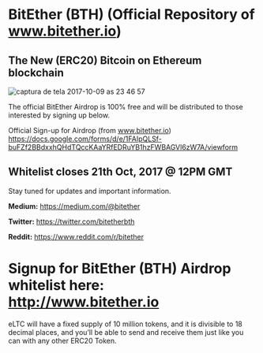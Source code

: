 # BitEther (BTH) (Official Repository of www.bitether.io)

## The New (ERC20) Bitcoin on Ethereum blockchain

![captura de tela 2017-10-09 as 23 46 57](https://user-images.githubusercontent.com/32660281/31367310-ccb9b338-ad4c-11e7-848f-ad87602608f6.png)

The official BitEther Airdrop is 100% free and will be distributed to those interested by signing up below.

Official Sign-up for Airdrop (from www.bitether.io) https://docs.google.com/forms/d/e/1FAIpQLSf-buFZf2BBdxxhQHdTQccKAaYRfEDRuYB1hzFWBAGVl6zW7A/viewform

## Whitelist closes 21th Oct, 2017 @ 12PM GMT

Stay tuned for updates and important information.

**Medium:** https://medium.com/@bitether

**Twitter:** https://twitter.com/bitetherbth

**Reddit:** https://www.reddit.com/r/bitether

# Signup for BitEther (BTH) Airdrop whitelist here: http://www.bitether.io

eLTC will have a fixed supply of 10 million tokens, and it is divisible to 18 decimal places, and you’ll be able to send and receive them just like you can with any other ERC20 Token.
